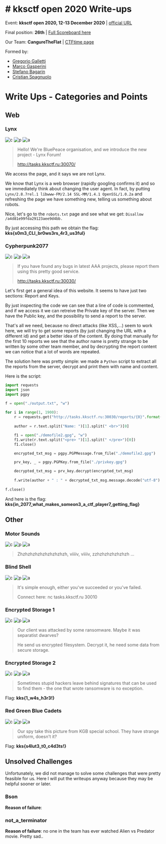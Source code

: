 # \# kksctf open 2020 Write-ups
Event: **kksctf open 2020, 12-13 December 2020** | [official URL](https://open.kksctf.ru/tasks)

Final position: **26th** | [Full Scoreboard here](https://ctftime.org/event/1112)

Our Team: **CangureTheFlat** | [CTFtime page](https://ctftime.org/team/137370)

Formed by: 
* [Gregorio Galletti](https://github.com/gregalletti)
* [Marco Gasperini](https://github.com/marcuz1996)
* [Stefano Bagarin](https://github.com/stepolimi)
* [Cristian Spagnuolo](https://github.com/cris96spa)

# Write Ups - Categories and Points
## Web

### Lynx
![c](https://img.shields.io/badge/Web-green) ![p](https://img.shields.io/badge/Points-204-success) ![a](https://img.shields.io/badge/author-b4g4,_grigg0swagg0-lightgrey)

> Hello! We're BluePeace organisation, and we introduce the new project - Lynx Forum!
>
> http://tasks.kksctf.ru:30070/

We access the page, and it says we are not Lynx. 

We know that Lynx is a web browser (rapidly googling confirms it) and so we immediately think about changing the user agent. In fact, by putting ```Lynx/2.8.7rel.1 libwww-FM/2.14 SSL-MM/1.4.1 OpenSSL/1.0.2a``` and refreshing the page we have something new, telling us something about robots. 

Nice, let's go to the ```robots.txt``` page and see what we get: ```Disallow /a4d81e99fda29123aee9d4bb.```

By just accessing this path we obtain the flag: **kks{s0m3_CLI_br0ws3rs_4r3_us3ful}**

### Cypherpunk2077
![c](https://img.shields.io/badge/Web-green) ![p](https://img.shields.io/badge/Points-392-success) ![a](https://img.shields.io/badge/author-b4g4,_grigg0swagg0-lightgrey)

> If you have found any bugs in latest AAA projects, please report them using this pretty good service.
>
> http://tasks.kksctf.ru:30030/

Let's first get a general idea of this website. It seems to have just two sections: Report and Keys. 

By just inspecting the code we can see that a line of code is commented, and if we access it we can retreive the Private key of the server. Then we have the Public key, and the possibility to send a report to the server. 

That's all we need, because no direct attacks (like XSS,...) seem to work here, we will try to get some reports (by just changing the URL with a different id) and get a better idea of the content. By doing that manually for the first 10 reports we see that the author name is pretty strange to be written by some other team member, and by decrypting the report content we can notice that a lot of words are repeated. 

The solution here was pretty simple: we made a ```Python``` script to extract all the reports from the server, decrypt and print them with name and content. 

Here is the script:
```python
import requests
import json
import pgpy

f = open("./output.txt", "w")
	
for i in range(1, 1900):
	r = requests.get("http://tasks.kksctf.ru:30030/reports/{0}".format(i))
	
	author = r.text.split("Name: ")[1].split(" <br>")[0]

	f1 = open("./demofile2.gpg", "w")
	f1.write(r.text.split("<pre> ")[1].split(" </pre>")[0])
	f1.close()

	encrypted_txt_msg = pgpy.PGPMessage.from_file("./demofile2.gpg")

	prv_key, _ = pgpy.PGPKey.from_file("./privkey.gpg")

	decrypted_txt_msg = prv_key.decrypt(encrypted_txt_msg)
	
	f.write(author + " : " + decrypted_txt_msg.message.decode("utf-8") + '\n')
  
f.close()
```
And here is the flag: **kks{in_2077_what_makes_someon3_a_ctf_player7_getting_flag}**

## Other
### Motor Sounds
![c](https://img.shields.io/badge/Other-blue) ![p](https://img.shields.io/badge/Points-268-success) ![a](https://img.shields.io/badge/author-b4g4,_grigg0swagg0-lightgrey)

> Zhzhzhzhzhzhzhzhzhzh, viiiiv, viiiiv, zzhzhzhzhzhzhzh ...

### Blind Shell
![c](https://img.shields.io/badge/Other-blue) ![p](https://img.shields.io/badge/Points-345-success) ![a](https://img.shields.io/badge/author-b4g4,_grigg0swagg0,_cri-lightgrey)

> It's simple enough, either you've succeeded or you've failed.
>
> Connect here: nc tasks.kksctf.ru 30010

### Encrypted Storage 1
![c](https://img.shields.io/badge/Other-blue) ![p](https://img.shields.io/badge/Points-359-success) ![a](https://img.shields.io/badge/author-marcuz-lightgrey)

> Our client was attacked by some ransomware. Maybe it was separatist dwarves?
>
> He send us encrypted filesystem. Decrypt it, he need some data from secure storage.

### Encrypted Storage 2
![c](https://img.shields.io/badge/Other-blue) ![p](https://img.shields.io/badge/Points-367-success) ![a](https://img.shields.io/badge/author-marcuz-lightgrey)

> Sometimes stupid hackers leave behind signatures that can be used to find them - the one that wrote ransomware is no exception.

Flag: **kks{1_w4s_h3r3!}**


### Red Green Blue Cadets
![c](https://img.shields.io/badge/Other-blue) ![p](https://img.shields.io/badge/Points-411-success) ![a](https://img.shields.io/badge/author-b4g4,_grigg0swagg0-lightgrey)

> Our spy take this picture from KGB special school. They have strange uniform, doesn't it?

Flag: **kks{s4lut3_t0_c4d3ts!}**


## Unsolved Challenges
Unfortunately, we did not manage to solve some challenges that were pretty feasible for us. Here I will put the writeups anyway because they may be helpful sooner or later.

### Bson
**Reason of failure**: 

### not_a_terminator
**Reason of failure**: no one in the team has ever watched Alien vs Predator movie. Pretty sad..



